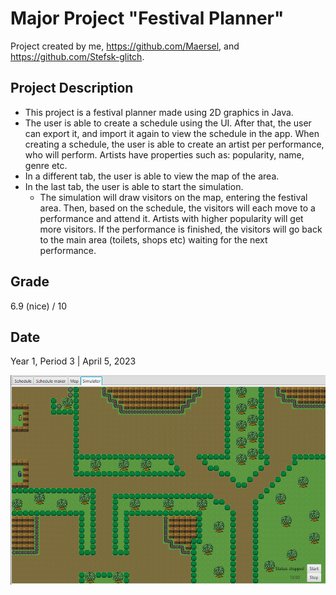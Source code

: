 # Major Project "Festival Planner"
Project created by me, https://github.com/Maersel, and https://github.com/Stefsk-glitch.

## Project Description
- This project is a festival planner made using 2D graphics in Java.
- The user is able to create a schedule using the UI. After that, the user can export it, and import it again to view the schedule in the app. When creating a schedule, the user is able to create an artist per performance, who will perform. Artists have properties such as: popularity, name, genre etc.
- In a different tab, the user is able to view the map of the area.
- In the last tab, the user is able to start the simulation.
    - The simulation will draw visitors on the map, entering the festival area. Then, based on the schedule, the visitors will each move to a performance and attend it. Artists with higher popularity will get more visitors. If the performance is finished, the visitors will go back to the main area (toilets, shops etc) waiting for the next performance.

## Grade
6.9 (nice) / 10

## Date
Year 1, Period 3 | April 5, 2023

![image](https://github.com/GertieMeneer/TI1.3-ProftaakFestivalplanner/blob/main/festivalplanner.png)
